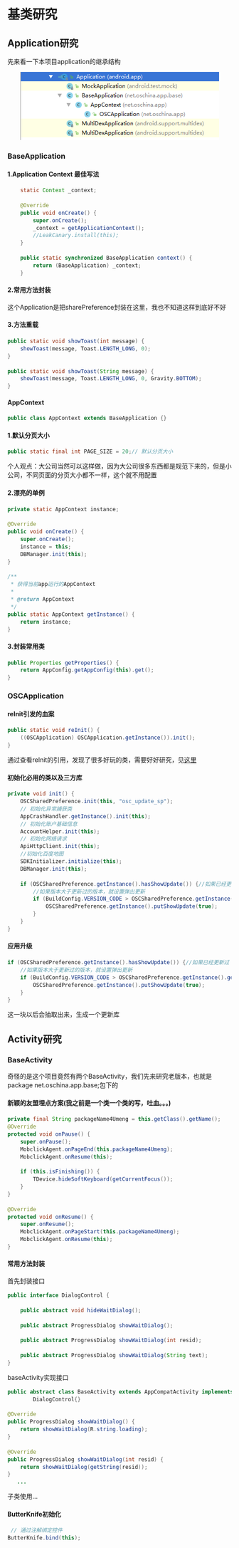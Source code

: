 # 基类研究

## Application研究
先来看一下本项目application的继承结构

<div align=center>
<img src="https://github.com/ainiyiwan/OSChina-v2.9.0/blob/master/png/application.jpg"/>
</div>

### BaseApplication
#### 1.Application Context 最佳写法
```java
    static Context _context;

    @Override
    public void onCreate() {
        super.onCreate();
        _context = getApplicationContext();
        //LeakCanary.install(this);
    }

    public static synchronized BaseApplication context() {
        return (BaseApplication) _context;
    }
```
#### 2.常用方法封装
这个Application是把sharePreference封装在这里，我也不知道这样到底好不好
#### 3.方法重载
```java
public static void showToast(int message) {
    showToast(message, Toast.LENGTH_LONG, 0);
}

public static void showToast(String message) {
    showToast(message, Toast.LENGTH_LONG, 0, Gravity.BOTTOM);
}
```
#### AppContext 

```java
public class AppContext extends BaseApplication {}
```
#### 1.默认分页大小
```java
public static final int PAGE_SIZE = 20;// 默认分页大小
```
个人观点：大公司当然可以这样做，因为大公司很多东西都是规范下来的，但是小公司，不同页面的分页大小都不一样，这个就不用配置
#### 2.漂亮的单例
```java
private static AppContext instance;

@Override
public void onCreate() {
    super.onCreate();
    instance = this;
    DBManager.init(this);
}

/**
 * 获得当前app运行的AppContext
 *
 * @return AppContext
 */
public static AppContext getInstance() {
    return instance;
}
```
#### 3.封装常用类
```java
public Properties getProperties() {
    return AppConfig.getAppConfig(this).get();
}
```
### OSCApplication
#### reInit引发的血案
```java
public static void reInit() {
    ((OSCApplication) OSCApplication.getInstance()).init();
}
```
通过查看reInit的引用，发现了很多好玩的类，需要好好研究，见[这里](https://github.com/ainiyiwan/OSChina-v2.9.0/blob/master/note/ToStudy.md)
#### 初始化必用的类以及三方库
```java
private void init() {
    OSCSharedPreference.init(this, "osc_update_sp");
    // 初始化异常捕获类
    AppCrashHandler.getInstance().init(this);
    // 初始化账户基础信息
    AccountHelper.init(this);
    // 初始化网络请求
    ApiHttpClient.init(this);
    //初始化百度地图
    SDKInitializer.initialize(this);
    DBManager.init(this);

    if (OSCSharedPreference.getInstance().hasShowUpdate()) {//如果已经更新过
        //如果版本大于更新过的版本，就设置弹出更新
        if (BuildConfig.VERSION_CODE > OSCSharedPreference.getInstance().getUpdateVersion()) {
            OSCSharedPreference.getInstance().putShowUpdate(true);
        }
    }
}

```
#### 应用升级
```java
if (OSCSharedPreference.getInstance().hasShowUpdate()) {//如果已经更新过
    //如果版本大于更新过的版本，就设置弹出更新
    if (BuildConfig.VERSION_CODE > OSCSharedPreference.getInstance().getUpdateVersion()) {
        OSCSharedPreference.getInstance().putShowUpdate(true);
    }
}
```
这一块以后会抽取出来，生成一个更新库

## Activity研究

### BaseActivity
奇怪的是这个项目竟然有两个BaseActivity，我们先来研究老版本，也就是package net.oschina.app.base;包下的
#### 新颖的友盟埋点方案(我之前是一个类一个类的写，吐血。。。)
```java
private final String packageName4Umeng = this.getClass().getName();
@Override
protected void onPause() {
    super.onPause();
    MobclickAgent.onPageEnd(this.packageName4Umeng);
    MobclickAgent.onResume(this);

    if (this.isFinishing()) {
        TDevice.hideSoftKeyboard(getCurrentFocus());
    }
}

@Override
protected void onResume() {
    super.onResume();
    MobclickAgent.onPageStart(this.packageName4Umeng);
    MobclickAgent.onResume(this);
}
```
#### 常用方法封装
首先封装接口
```java
public interface DialogControl {

    public abstract void hideWaitDialog();

    public abstract ProgressDialog showWaitDialog();

    public abstract ProgressDialog showWaitDialog(int resid);

    public abstract ProgressDialog showWaitDialog(String text);
}

```
baseActivity实现接口
```java
public abstract class BaseActivity extends AppCompatActivity implements
        DialogControl{}

@Override
public ProgressDialog showWaitDialog() {
    return showWaitDialog(R.string.loading);
}

@Override
public ProgressDialog showWaitDialog(int resid) {
    return showWaitDialog(getString(resid));
}
   ...
```
子类使用...

#### ButterKnife初始化
```java
 // 通过注解绑定控件
ButterKnife.bind(this);
```
## 